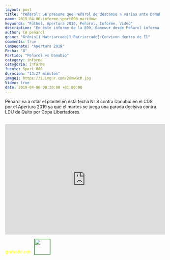 ```yaml
---
layout: post
title: "Peñarol: Se presume que Peñarol de descanso a varios ante Danubio éste sábado"
name: 2019-04-06-informe-sport890.markdown
keywords: "Fútbol, Apertura 2019, Peñarol, Informe, Video"
description: "En éste informe de la 890, Banewur desde Peñarol informa que el técnico va a dar descanso a varios de sus futbolistas que venían siendo titulares para el partido contra Danubio éste sábado en el CDS"
author: CA peñarol
gosne: "Grêmio[1_Matriarcado|1_Patriarcado]:Conviven dentro de Êl"
comments: true
Campeonato: "Apertura 2019"
Fecha: "8"
Partido: "Peñarol vs Danubio"
category: informe
categoria: informe
fuente: Sport 890
duracion: "13:27 minutos"
image1: https://i.imgur.com/2XmwGcM.jpg
Video: true
date: 2019-04-06 00:30:00 +01:00:00
---
```


Peñarol va a rotar el plantel en ésta fecha Nr 8 contra Danubio en el CDS por el Apertura 2019 ya que el martes se juega una parada decisiva contra LDU de Quito por Copa Libertadores.

<br>

<iframe width="521" height="360" src="https://www.youtube.com/embed/a3mFmZiKb7w" frameborder="0" allow="accelerometer; autoplay; encrypted-media; gyroscope; picture-in-picture" allowfullscreen></iframe>

<span style="color:yellow;">grabado con</span> <a href="http://ffmpeg.org"><img src="{{ site.url }}/images/ffmpeg.png" width="50px" style="border:1px solid green;vertical-align: sub;margin-left:7px;"></a>
